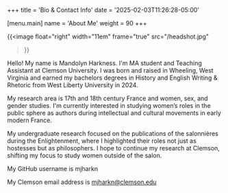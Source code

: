 +++
title = 'Bio & Contact Info'
date = '2025-02-03T11:26:28-05:00'

[menu.main]
name = 'About Me'
weight = 90
+++

{{<image
    float="right"
    width="11em"
    frame="true"
    src="/headshot.jpg"
>}}

Hello! My name is Mandolyn Harkness. I'm MA student and Teaching Assistant at Clemson University. I was born and raised in Wheeling, West Virginia and earned my bachelors degrees in History and English Writing & Rhetoric from West Liberty University in 2024.

My research area is 17th and 18th century France and women, sex, and gender studies. I'm currently interested in studying women’s roles in the public sphere as authors during intellectual and cultural movements in early modern France. 

My undergraduate research focused on the publications of the salonnières during the Enlightenment, where I highlighted their roles not just as hostesses but as philosophers. I hope to continue my research at Clemson, shifting my focus to study women outside of the salon.

My GitHub username is mjharkn

My Clemson email address is mjharkn@clemson.edu

<contact-box>